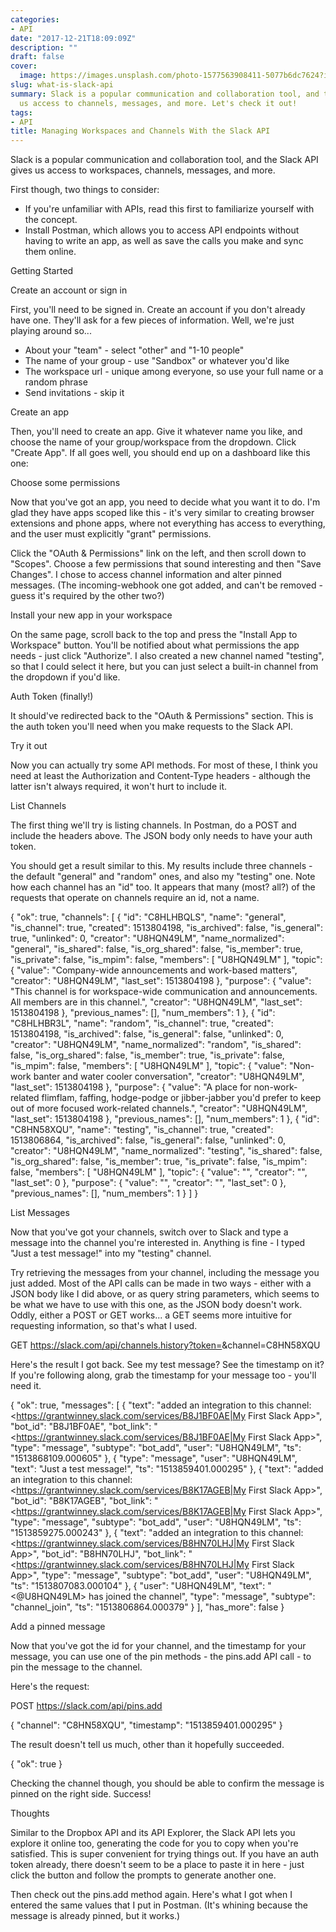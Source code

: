 ```yaml
---
categories:
- API
date: "2017-12-21T18:09:09Z"
description: ""
draft: false
cover:
  image: https://images.unsplash.com/photo-1577563908411-5077b6dc7624?ixlib=rb-1.2.1&q=80&fm=jpg&crop=entropy&cs=tinysrgb&w=2000&fit=max&ixid=eyJhcHBfaWQiOjExNzczfQ
slug: what-is-slack-api
summary: Slack is a popular communication and collaboration tool, and their API gives
  us access to channels, messages, and more. Let's check it out!
tags:
- API
title: Managing Workspaces and Channels With the Slack API
---
```



Slack is a popular communication and collaboration tool, and the Slack API gives us access to workspaces, channels, messages, and more.

First though, two things to consider:

 * If you're unfamiliar with APIs, read this first to familiarize yourself with the concept.
 * Install Postman, which allows you to access API endpoints without having to write an app, as well as save the calls you make and sync them online.


Getting Started


Create an account or sign in

First, you'll need to be signed in. Create an account if you don't already have one. They'll ask for a few pieces of information. Well, we're just playing around so...

 * About your "team" - select "other" and "1-10 people"
 * The name of your group - use "Sandbox" or whatever you'd like
 * The workspace url - unique among everyone, so use your full name or a random phrase
 * Send invitations - skip it


Create an app

Then, you'll need to create an app. Give it whatever name you like, and choose the name of your group/workspace from the dropdown. Click "Create App". If all goes well, you should end up on a dashboard like this one:


Choose some permissions

Now that you've got an app, you need to decide what you want it to do. I'm glad they have apps scoped like this - it's very similar to creating browser extensions and phone apps, where not everything has access to everything, and the user must explicitly "grant" permissions.

Click the "OAuth & Permissions" link on the left, and then scroll down to "Scopes". Choose a few permissions that sound interesting and then "Save Changes". I chose to access channel information and alter pinned messages. (The incoming-webhook one got added, and can't be removed - guess it's required by the other two?)


Install your new app in your workspace

On the same page, scroll back to the top and press the "Install App to Workspace" button. You'll be notified about what permissions the app needs - just click "Authorize". I also created a new channel named "testing", so that I could select it here, but you can just select a built-in channel from the dropdown if you'd like.


Auth Token (finally!)

It should've redirected back to the "OAuth & Permissions" section. This is the auth token you'll need when you make requests to the Slack API.


Try it out

Now you can actually try some API methods. For most of these, I think you need at least the Authorization and Content-Type headers - although the latter isn't always required, it won't hurt to include it.


List Channels

The first thing we'll try is listing channels. In Postman, do a POST and include the headers above. The JSON body only needs to have your auth token.

You should get a result similar to this. My results include three channels - the default "general" and "random" ones, and also my "testing" one. Note how each channel has an "id" too. It appears that many (most? all?) of the requests that operate on channels require an id, not a name.

{
    "ok": true,
    "channels": [
        {
            "id": "C8HLHBQLS",
            "name": "general",
            "is_channel": true,
            "created": 1513804198,
            "is_archived": false,
            "is_general": true,
            "unlinked": 0,
            "creator": "U8HQN49LM",
            "name_normalized": "general",
            "is_shared": false,
            "is_org_shared": false,
            "is_member": true,
            "is_private": false,
            "is_mpim": false,
            "members": [
                "U8HQN49LM"
            ],
            "topic": {
                "value": "Company-wide announcements and work-based matters",
                "creator": "U8HQN49LM",
                "last_set": 1513804198
            },
            "purpose": {
                "value": "This channel is for workspace-wide communication and announcements. All members are in this channel.",
                "creator": "U8HQN49LM",
                "last_set": 1513804198
            },
            "previous_names": [],
            "num_members": 1
        },
        {
            "id": "C8HLHBR3L",
            "name": "random",
            "is_channel": true,
            "created": 1513804198,
            "is_archived": false,
            "is_general": false,
            "unlinked": 0,
            "creator": "U8HQN49LM",
            "name_normalized": "random",
            "is_shared": false,
            "is_org_shared": false,
            "is_member": true,
            "is_private": false,
            "is_mpim": false,
            "members": [
                "U8HQN49LM"
            ],
            "topic": {
                "value": "Non-work banter and water cooler conversation",
                "creator": "U8HQN49LM",
                "last_set": 1513804198
            },
            "purpose": {
                "value": "A place for non-work-related flimflam, faffing, hodge-podge or jibber-jabber you'd prefer to keep out of more focused work-related channels.",
                "creator": "U8HQN49LM",
                "last_set": 1513804198
            },
            "previous_names": [],
            "num_members": 1
        },
        {
            "id": "C8HN58XQU",
            "name": "testing",
            "is_channel": true,
            "created": 1513806864,
            "is_archived": false,
            "is_general": false,
            "unlinked": 0,
            "creator": "U8HQN49LM",
            "name_normalized": "testing",
            "is_shared": false,
            "is_org_shared": false,
            "is_member": true,
            "is_private": false,
            "is_mpim": false,
            "members": [
                "U8HQN49LM"
            ],
            "topic": {
                "value": "",
                "creator": "",
                "last_set": 0
            },
            "purpose": {
                "value": "",
                "creator": "",
                "last_set": 0
            },
            "previous_names": [],
            "num_members": 1
        }
    ]
}



List Messages

Now that you've got your channels, switch over to Slack and type a message into the channel you're interested in. Anything is fine - I typed "Just a test message!" into my "testing" channel.

Try retrieving the messages from your channel, including the message you just added. Most of the API calls can be made in two ways - either with a JSON body like I did above, or as query string parameters, which seems to be what we have to use with this one, as the JSON body doesn't work. Oddly, either a POST or GET works... a GET seems more intuitive for requesting information, so that's what I used.

GET https://slack.com/api/channels.history?token=<your-auth-token>&channel=C8HN58XQU


Here's the result I got back. See my test message? See the timestamp on it? If you're following along, grab the timestamp for your message too - you'll need it.

{
    "ok": true,
    "messages": [
        {
            "text": "added an integration to this channel: <https://grantwinney.slack.com/services/B8J1BF0AE|My First Slack App>",
            "bot_id": "B8J1BF0AE",
            "bot_link": "<https://grantwinney.slack.com/services/B8J1BF0AE|My First Slack App>",
            "type": "message",
            "subtype": "bot_add",
            "user": "U8HQN49LM",
            "ts": "1513868109.000605"
        },
        {
            "type": "message",
            "user": "U8HQN49LM",
            "text": "Just a test message!",
            "ts": "1513859401.000295"
        },
        {
            "text": "added an integration to this channel: <https://grantwinney.slack.com/services/B8K17AGEB|My First Slack App>",
            "bot_id": "B8K17AGEB",
            "bot_link": "<https://grantwinney.slack.com/services/B8K17AGEB|My First Slack App>",
            "type": "message",
            "subtype": "bot_add",
            "user": "U8HQN49LM",
            "ts": "1513859275.000243"
        },
        {
            "text": "added an integration to this channel: <https://grantwinney.slack.com/services/B8HN70LHJ|My First Slack App>",
            "bot_id": "B8HN70LHJ",
            "bot_link": "<https://grantwinney.slack.com/services/B8HN70LHJ|My First Slack App>",
            "type": "message",
            "subtype": "bot_add",
            "user": "U8HQN49LM",
            "ts": "1513807083.000104"
        },
        {
            "user": "U8HQN49LM",
            "text": "<@U8HQN49LM> has joined the channel",
            "type": "message",
            "subtype": "channel_join",
            "ts": "1513806864.000379"
        }
    ],
    "has_more": false
}



Add a pinned message

Now that you've got the id for your channel, and the timestamp for your message, you can use one of the pin methods - the pins.add API call - to pin the message to the channel.

Here's the request:

POST https://slack.com/api/pins.add

{
	"channel": "C8HN58XQU",
	"timestamp": "1513859401.000295"
}


The result doesn't tell us much, other than it hopefully succeeded.

{
    "ok": true
}


Checking the channel though, you should be able to confirm the message is pinned on the right side. Success!


Thoughts

Similar to the Dropbox API and its API Explorer, the Slack API lets you explore it online too, generating the code for you to copy when you're satisfied. This is super convenient for trying things out. If you have an auth token already, there doesn't seem to be a place to paste it in here - just click the button and follow the prompts to generate another one.

Then check out the pins.add method again. Here's what I got when I entered the same values that I put in Postman. (It's whining because the message is already pinned, but it works.)
